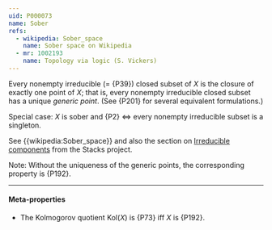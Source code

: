 ```yaml
---
uid: P000073
name: Sober
refs:
  - wikipedia: Sober_space
    name: Sober space on Wikipedia
  - mr: 1002193    
    name: Topology via logic (S. Vickers)
---
```


Every nonempty irreducible (= {P39}) closed subset of $X$ is the closure of exactly one point of $X$;
that is, every nonempty irreducible closed subset has a unique *generic point*.
(See {P201} for several equivalent formulations.)

Special case:
$X$ is sober and {P2} $\iff$ every nonempty irreducible subset is a singleton.

See {{wikipedia:Sober_space}} and also 
the section on [Irreducible components](https://stacks.math.columbia.edu/tag/004U) from the Stacks project.

Note: Without the uniqueness of the generic points, the corresponding property is {P192}.

----
#### Meta-properties

- The Kolmogorov quotient $\text{Kol}(X)$ is {P73} iff $X$ is {P192}.
